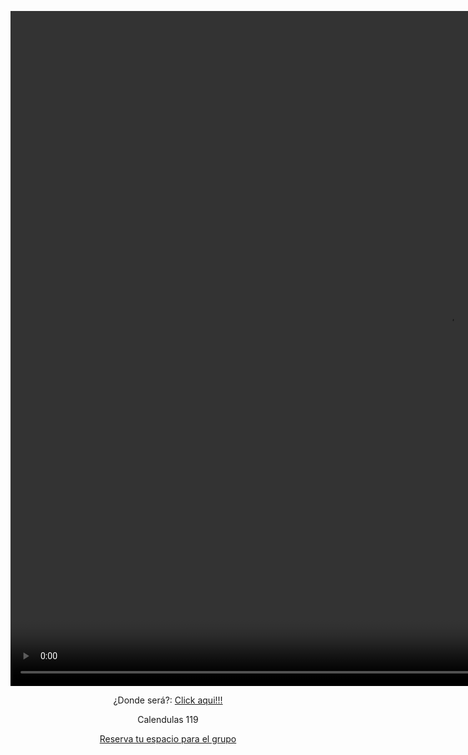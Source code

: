 <html>
	<head>
		<meta charset="utf-8">
		<title>
			Mi cumpleaños!!!
		</title>
		<link href="CSS/CSS.css" rel="stylesheet" type="text/css">
	</head>
	<body background="Imagen/images.jpg" marginwidth="1">
		<p>
			<video width="1400" height="1080" contextmenu muted="muted" autoplay="autoplay" loop="loop">
				<source src="Videos/Fondo.mp4" type="video/mp4">
			</video>
		</p>
		<center><p span class="Titulo">¿Donde será?: <a href="https://maps.app.goo.gl/F5mHAV4GmBcjojdPA](https://maps.app.goo.gl/Gee3cKNg3s3hag8R6">Click aqui!!!</a></p>
		<p class="Titulo">Calendulas 119</p>
		<p span class="Titulo"><a href="https://forms.gle/m4dnFKD7hmauFq6f9">Reserva tu espacio para el grupo</a></p></center>
	</body>
</html>
